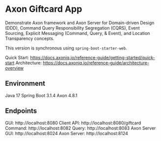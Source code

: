 # Axon Giftcard App

Demonstrate Axon framework and Axon Server for Domain-driven Design (DDD), Command Query Responsibility Segregation (CQRS), Event Sourcing, Explicit Messaging (Command, Query, & Event), and Location Transparency concepts.

This version is synchronous using `spring-boot-starter-web`.

Quick Start: https://docs.axoniq.io/reference-guide/getting-started/quick-start
Architecture: https://docs.axoniq.io/reference-guide/architecture-overview

## Environment
Java 17
Spring Boot 3.1.4
Axon 4.8.1

## Endpoints
GUI: http://localhost:8080
Client API: http://localhost:8080/giftcard
Command: http://localhost:8082
Query: http://localhost:8083
Axon Server GUI: http://localhost:8024
Axon Server: http://localhost:8124